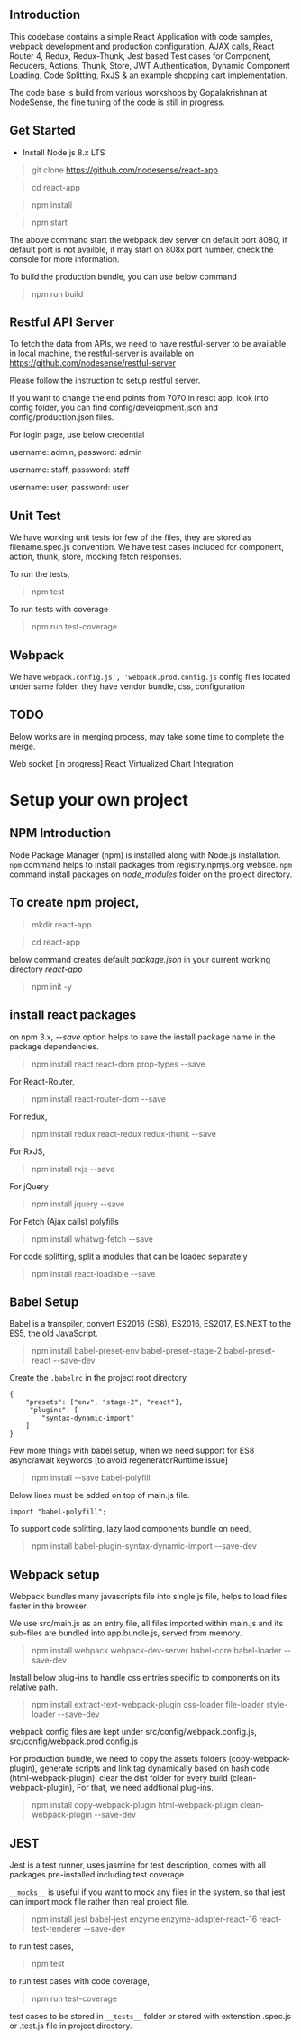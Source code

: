 ## Introduction

This codebase contains a simple React Application with code samples, webpack development and production configuration, AJAX calls, React Router 4, Redux, Redux-Thunk, Jest based Test cases for Component, Reducers, Actions, Thunk, Store, JWT Authentication, Dynamic Component Loading, Code Splitting, RxJS & an example shopping cart implementation.

The code base is build from various workshops by Gopalakrishnan at NodeSense, the fine tuning of the code is still in progress. 

## Get Started

- Install Node.js 8.x LTS

> git clone https://github.com/nodesense/react-app

> cd react-app

> npm install

> npm start

The above command start the webpack dev server on default port 8080, if default port is not availble, it may start on 808x port number, check the console for more information.


To build the production bundle, you can use below command

> npm run build


## Restful API Server

To fetch the data from APIs, we need to have restful-server to be available in local machine,
the restful-server is available on https://github.com/nodesense/restful-server

Please follow the instruction to setup restful server. 

If you want to change the end points from 7070 in react app, look into config folder, you can find config/development.json and config/production.json files.


For login page, use below credential

username: admin, password: admin

username: staff, password: staff

username: user, password: user

## Unit Test

We have working unit tests for few of the files, they are stored as filename.spec.js convention. We have test cases included for component, action, thunk, store, mocking fetch responses.

To run the tests,

> npm test

To run tests with coverage

> npm run test-coverage

## Webpack

We have `webpack.config.js', 'webpack.prod.config.js` config files located under same folder, they have vendor bundle, css, configuration 

## TODO
Below works are in merging process, may take some time to complete the merge. 

  Web socket [in progress]
  React Virtualized
  Chart Integration
  

# Setup your own project

## NPM Introduction

Node Package Manager (npm) is installed along with Node.js installation. `npm` command helps to install packages from registry.npmjs.org website. `npm` command install packages on *node_modules* folder on the project directory.

## To create npm project,

> mkdir react-app

> cd react-app

below command creates default *package.json* in your current working directory *react-app*

> npm init -y

## install react packages

on npm 3.x, *--save* option helps to save the install package name in the package dependencies.

> npm install react react-dom prop-types --save

For React-Router,

> npm install react-router-dom --save

For redux,

> npm install redux react-redux redux-thunk --save

For RxJS,

> npm install rxjs --save

For jQuery

> npm install jquery --save

For Fetch (Ajax calls) polyfills

> npm install whatwg-fetch --save


For code splitting, split a modules that can be loaded separately 

> npm install react-loadable  --save

## Babel Setup

Babel is a transpiler, convert ES2016 (ES6), ES2016, ES2017, ES.NEXT to the ES5, the old JavaScript.

> npm install babel-preset-env babel-preset-stage-2 babel-preset-react --save-dev

Create the `.babelrc` in the project root directory

```
{
    "presets": ["env", "stage-2", "react"],
     "plugins": [
        "syntax-dynamic-import"
    ]
} 
```


Few more things with babel setup, when we need support for ES8 async/await keywords [to avoid  regeneratorRuntime issue]

> npm install --save babel-polyfill

Below lines must be added on top of main.js file.

```
import "babel-polyfill";
```

To support code splitting, lazy laod components bundle on need,

> npm install babel-plugin-syntax-dynamic-import --save-dev

## Webpack setup

Webpack bundles many javascripts file into single js file, helps to load files faster in the browser. 

We use src/main.js as an entry file, all files imported within main.js and its sub-files are bundled into app.bundle.js, served from memory. 

> npm install webpack webpack-dev-server babel-core babel-loader --save-dev

Install below plug-ins to handle css entries specific to components on its relative path.

> npm install extract-text-webpack-plugin css-loader file-loader style-loader --save-dev

webpack config files are kept under src/config/webpack.config.js, src/config/webpack.prod.config.js

For production bundle, we need to copy the assets folders (copy-webpack-plugin), generate scripts and link tag dynamically based on hash code (html-webpack-plugin), clear the dist folder for every build (clean-webpack-plugin), For that, we need addtional plug-ins.


> npm install copy-webpack-plugin html-webpack-plugin clean-webpack-plugin --save-dev

## JEST

Jest is a test runner, uses jasmine for test description, comes with all packages pre-installed including test coverage. 

`__mocks__` is useful if you want to mock any files in the system, so that jest can import mock file rather than real project file.

> npm install jest babel-jest enzyme enzyme-adapter-react-16 react-test-renderer --save-dev

to run test cases,

> npm test

to run test cases with code coverage,

> npm run test-coverage

test cases to be stored in `__tests__` folder or stored with extenstion .spec.js or .test.js file in project directory. 